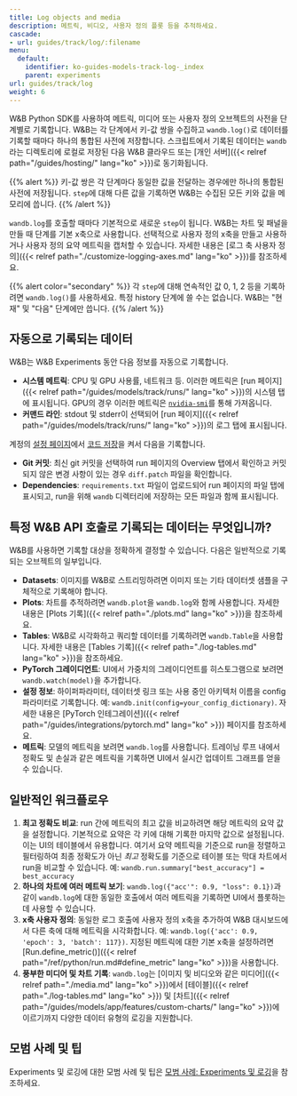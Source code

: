 ```yaml
---
title: Log objects and media
description: 메트릭, 비디오, 사용자 정의 플롯 등을 추적하세요.
cascade:
- url: guides/track/log/:filename
menu:
  default:
    identifier: ko-guides-models-track-log-_index
    parent: experiments
url: guides/track/log
weight: 6
---
```


W&B Python SDK를 사용하여 메트릭, 미디어 또는 사용자 정의 오브젝트의 사전을 단계별로 기록합니다. W&B는 각 단계에서 키-값 쌍을 수집하고 `wandb.log()`로 데이터를 기록할 때마다 하나의 통합된 사전에 저장합니다. 스크립트에서 기록된 데이터는 `wandb`라는 디렉토리에 로컬로 저장된 다음 W&B 클라우드 또는 [개인 서버]({{< relref path="/guides/hosting/" lang="ko" >}})로 동기화됩니다.

{{% alert %}}
키-값 쌍은 각 단계마다 동일한 값을 전달하는 경우에만 하나의 통합된 사전에 저장됩니다. `step`에 대해 다른 값을 기록하면 W&B는 수집된 모든 키와 값을 메모리에 씁니다.
{{% /alert %}}

`wandb.log`를 호출할 때마다 기본적으로 새로운 `step`이 됩니다. W&B는 차트 및 패널을 만들 때 단계를 기본 x축으로 사용합니다. 선택적으로 사용자 정의 x축을 만들고 사용하거나 사용자 정의 요약 메트릭을 캡처할 수 있습니다. 자세한 내용은 [로그 축 사용자 정의]({{< relref path="./customize-logging-axes.md" lang="ko" >}})를 참조하세요.

{{% alert color="secondary" %}}
각 `step`에 대해 연속적인 값 0, 1, 2 등을 기록하려면 `wandb.log()`를 사용하세요. 특정 history 단계에 쓸 수는 없습니다. W&B는 "현재" 및 "다음" 단계에만 씁니다.
{{% /alert %}}

## 자동으로 기록되는 데이터

W&B는 W&B Experiments 동안 다음 정보를 자동으로 기록합니다.

* **시스템 메트릭**: CPU 및 GPU 사용률, 네트워크 등. 이러한 메트릭은 [run 페이지]({{< relref path="/guides/models/track/runs/" lang="ko" >}})의 시스템 탭에 표시됩니다. GPU의 경우 이러한 메트릭은 [`nvidia-smi`](https://developer.nvidia.com/nvidia-system-management-interface)를 통해 가져옵니다.
* **커맨드 라인**: stdout 및 stderr이 선택되어 [run 페이지]({{< relref path="/guides/models/track/runs/" lang="ko" >}})의 로그 탭에 표시됩니다.

계정의 [설정 페이지](https://wandb.ai/settings)에서 [코드 저장](http://wandb.me/code-save-colab)을 켜서 다음을 기록합니다.

* **Git 커밋**: 최신 git 커밋을 선택하여 run 페이지의 Overview 탭에서 확인하고 커밋되지 않은 변경 사항이 있는 경우 `diff.patch` 파일을 확인합니다.
* **Dependencies**: `requirements.txt` 파일이 업로드되어 run 페이지의 파일 탭에 표시되고, run을 위해 `wandb` 디렉터리에 저장하는 모든 파일과 함께 표시됩니다.

## 특정 W&B API 호출로 기록되는 데이터는 무엇입니까?

W&B를 사용하면 기록할 대상을 정확하게 결정할 수 있습니다. 다음은 일반적으로 기록되는 오브젝트의 일부입니다.

* **Datasets**: 이미지를 W&B로 스트리밍하려면 이미지 또는 기타 데이터셋 샘플을 구체적으로 기록해야 합니다.
* **Plots**: 차트를 추적하려면 `wandb.plot`을 `wandb.log`와 함께 사용합니다. 자세한 내용은 [Plots 기록]({{< relref path="./plots.md" lang="ko" >}})을 참조하세요.
* **Tables**: W&B로 시각화하고 쿼리할 데이터를 기록하려면 `wandb.Table`을 사용합니다. 자세한 내용은 [Tables 기록]({{< relref path="./log-tables.md" lang="ko" >}})을 참조하세요.
* **PyTorch 그레이디언트**: UI에서 가중치의 그레이디언트를 히스토그램으로 보려면 `wandb.watch(model)`을 추가합니다.
* **설정 정보**: 하이퍼파라미터, 데이터셋 링크 또는 사용 중인 아키텍처 이름을 config 파라미터로 기록합니다. 예: `wandb.init(config=your_config_dictionary)`. 자세한 내용은 [PyTorch 인테그레이션]({{< relref path="/guides/integrations/pytorch.md" lang="ko" >}}) 페이지를 참조하세요.
* **메트릭**: 모델의 메트릭을 보려면 `wandb.log`를 사용합니다. 트레이닝 루프 내에서 정확도 및 손실과 같은 메트릭을 기록하면 UI에서 실시간 업데이트 그래프를 얻을 수 있습니다.

## 일반적인 워크플로우

1. **최고 정확도 비교**: run 간에 메트릭의 최고 값을 비교하려면 해당 메트릭의 요약 값을 설정합니다. 기본적으로 요약은 각 키에 대해 기록한 마지막 값으로 설정됩니다. 이는 UI의 테이블에서 유용합니다. 여기서 요약 메트릭을 기준으로 run을 정렬하고 필터링하여 최종 정확도가 아닌 _최고_ 정확도를 기준으로 테이블 또는 막대 차트에서 run을 비교할 수 있습니다. 예: `wandb.run.summary["best_accuracy"] = best_accuracy`
2. **하나의 차트에 여러 메트릭 보기**: `wandb.log({"acc'": 0.9, "loss": 0.1})`과 같이 `wandb.log`에 대한 동일한 호출에서 여러 메트릭을 기록하면 UI에서 플롯하는 데 사용할 수 있습니다.
3. **x축 사용자 정의**: 동일한 로그 호출에 사용자 정의 x축을 추가하여 W&B 대시보드에서 다른 축에 대해 메트릭을 시각화합니다. 예: `wandb.log({'acc': 0.9, 'epoch': 3, 'batch': 117})`. 지정된 메트릭에 대한 기본 x축을 설정하려면 [Run.define_metric()]({{< relref path="/ref/python/run.md#define_metric" lang="ko" >}})을 사용합니다.
4. **풍부한 미디어 및 차트 기록**: `wandb.log`는 [이미지 및 비디오와 같은 미디어]({{< relref path="./media.md" lang="ko" >}})에서 [테이블]({{< relref path="./log-tables.md" lang="ko" >}}) 및 [차트]({{< relref path="/guides/models/app/features/custom-charts/" lang="ko" >}})에 이르기까지 다양한 데이터 유형의 로깅을 지원합니다.

## 모범 사례 및 팁

Experiments 및 로깅에 대한 모범 사례 및 팁은 [모범 사례: Experiments 및 로깅](https://wandb.ai/wandb/pytorch-lightning-e2e/reports/W-B-Best-Practices-Guide--VmlldzozNTU1ODY1#w&b-experiments-and-logging)을 참조하세요.
